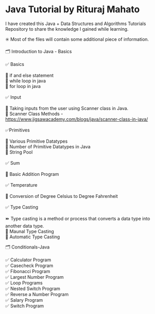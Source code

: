 # Java Tutorial by Rituraj Mahato
I have created this Java + Data Structures and Algorithms Tutorials Repository to share the knowledge I gained while learning.

✳️ Most of the files will contain some additional piece of information.

🗂 Introduction to Java - Basics <br>
<br>
✅ Basics <br>
<br>
🎯 if and else statement <br>
🎯 while loop in java <br>
🎯 for loop in java <br>
<br>
✅ Input <br>
<br>
🎯 Taking inputs from the user using Scanner class in Java. <br>
🎯 Scanner Class Methods - https://www.jigsawacademy.com/blogs/java/scanner-class-in-java/ <br>
<br>
✅Primitives <br>
<br>
🎯 Various Primitive Datatypes <br>
🎯 Number of Primitive Datatypes in Java <br>
🎯 String Pool <br>
<br>
✅ Sum <br>
<br>
🎯 Basic Addition Program <br>
<br>
✅ Temperature <br>
<br>
🎯 Conversion of Degree Celsius to Degree Fahrenheit <br>
<br>
✅ Type Casting <br>
<br>
⏩ Type casting is a method or process that converts a data type into another data type. <br>
🎯 Maunal Type Casting <br>
🎯 Automatic Type Casting <br>

🗂 Conditionals-Java <br>
<br>
✅ Calculator Program <br>
✅ Casecheck Program <br>
✅ Fibonacci Program <br>
✅ Largest Number Program <br>
✅ Loop Programs <br>
✅ Nested Switch Program <br>
✅ Reverse a Number Program <br>
✅ Salary Program <br>
✅ Switch Program <br>


